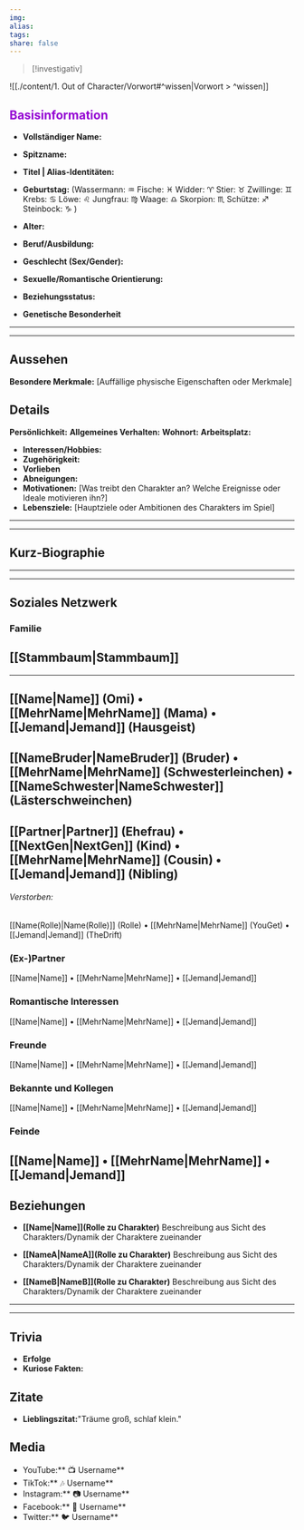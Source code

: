 ```yaml
---
img: 
alias: 
tags: 
share: false
---
```

> [!investigativ]

![[./content/1. Out of Character/Vorwort#^wissen|Vorwort > ^wissen]]
## <font color="#9400D3"> Basisinformation</font>
- **Vollständiger Name:**
- **Spitzname:**
- **Titel | Alias-Identitäten:**
- **Geburtstag:** (Wassermann: ♒ Fische: ♓ Widder: ♈ Stier: ♉ Zwillinge: ♊ Krebs: ♋ Löwe: ♌  Jungfrau: ♍ Waage: ♎ Skorpion: ♏ Schütze: ♐ Steinbock: ♑ )
- **Alter:**
- **Beruf/Ausbildung:**

- **Geschlecht (Sex/Gender):**
- **Sexuelle/Romantische Orientierung:**
- **Beziehungsstatus:** 
- **Genetische Besonderheit**
---
---
## Aussehen
**Besondere Merkmale:** [Auffällige physische Eigenschaften oder Merkmale]

## Details
**Persönlichkeit:**
**Allgemeines Verhalten:** 
**Wohnort:**
**Arbeitsplatz:**
- **Interessen/Hobbies:**
- **Zugehörigkeit:**
- **Vorlieben**
- **Abneigungen:**
- **Motivationen:** [Was treibt den Charakter an? Welche Ereignisse oder Ideale motivieren ihn?]
- **Lebensziele:** [Hauptziele oder Ambitionen des Charakters im Spiel]
---
---
## Kurz-Biographie
---
---
## Soziales Netzwerk
### Familie
[[Stammbaum|Stammbaum]]
---
---
[[Name|Name]] (Omi) • [[MehrName|MehrName]] (Mama) • [[Jemand|Jemand]] (Hausgeist)
---
[[NameBruder|NameBruder]] (Bruder) • [[MehrName|MehrName]] (Schwesterleinchen) • [[NameSchwester|NameSchwester]] (Lästerschweinchen)
---
[[Partner|Partner]] (Ehefrau) • [[NextGen|NextGen]] (Kind) • [[MehrName|MehrName]] (Cousin) • [[Jemand|Jemand]] (Nibling)
---
###### Verstorben:
[[Name(Rolle)|Name(Rolle)]] (Rolle) • [[MehrName|MehrName]] (YouGet) • [[Jemand|Jemand]] (TheDrift)
### (Ex-)Partner
[[Name|Name]] • [[MehrName|MehrName]] • [[Jemand|Jemand]]
### Romantische Interessen
[[Name|Name]] • [[MehrName|MehrName]] • [[Jemand|Jemand]]
### Freunde
[[Name|Name]] • [[MehrName|MehrName]] • [[Jemand|Jemand]]
### Bekannte und Kollegen
[[Name|Name]] • [[MehrName|MehrName]] • [[Jemand|Jemand]]
### Feinde
[[Name|Name]] • [[MehrName|MehrName]] • [[Jemand|Jemand]]
---
## Beziehungen
- **[[Name|Name]](Rolle zu Charakter)** 
Beschreibung aus Sicht des Charakters/Dynamik der Charaktere zueinander
 
- **[[NameA|NameA]](Rolle zu Charakter)**
Beschreibung aus Sicht des Charakters/Dynamik der Charaktere zueinander

- **[[NameB|NameB]](Rolle zu Charakter)**
Beschreibung aus Sicht des Charakters/Dynamik der Charaktere zueinander

---
---
## Trivia
- **Erfolge**
- **Kuriose Fakten:**
## Zitate
- **Lieblingszitat:**"Träume groß, schlaf klein."
## Media
- YouTube:** 📺 Username**
- TikTok:** 🎶 Username**
- Instagram:** 📷 Username**
- Facebook:** 📘 Username**
- Twitter:** 🐦 Username**